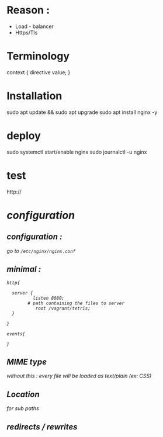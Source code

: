 # Reason :
- Load - balancer 
- Https/Tls

# Terminology

context {
    directive value;
} 

# Installation

sudo apt update && sudo apt upgrade
sudo apt install nginx -y


# deploy 

sudo systemctl start/enable nginx
sudo journalctl -u nginx

# test 

http://<address>

# configuration 

## configuration : 

go to ```/etc/nginx/nginx.conf```

## minimal : 

```
http{
    
  server {
          listen 8080;
        # path containing the files to server
           root /vagrant/tetris;
  }

}

events{

}
```

## MIME type
without this : every file will be loaded as text/plain (ex: CSS)


## Location 
for sub paths

## redirects / rewrites
